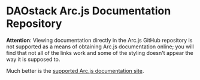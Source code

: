 # DAOstack Arc.js Documentation Repository

**Attention**: Viewing documentation directly in the Arc.js GitHub repository is not supported as a means of obtaining Arc.js documentation online; you will find that not all of the links work and some of the styling doesn't appear the way it is supposed to.

Much better is the [supported Arc.js documentation site](https://daostack.github.io/arc.js).

